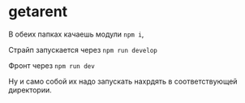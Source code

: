 # getarent

В обеих папках качаешь модули `npm i`,

Страйп запускается через `npm run develop`

Фронт через `npm run dev`

Ну и само собой их надо запускать нахрдять в соответствующей директории.

